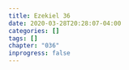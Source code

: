 ```yaml
---
title: Ezekiel 36
date: 2020-03-28T20:28:07-04:00
categories: []
tags: []
chapter: "036"
inprogress: false
---
```


